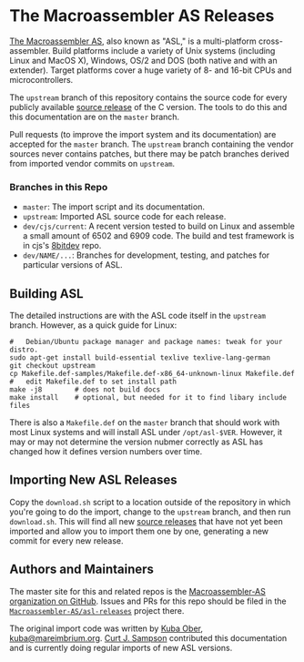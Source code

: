 The Macroassembler AS Releases
==============================

[The Macroassembler AS][asl], also known as "ASL," is a multi-platform
cross-assembler. Build platforms include a variety of Unix systems
(including Linux and MacOS X), Windows, OS/2 and DOS (both native and
with an extender). Target platforms cover a huge variety of 8- and
16-bit CPUs and microcontrollers.

The `upstream` branch of this repository contains the source code for
every publicly available [source release][src] of the C version. The
tools to do this and this documentation are on the `master` branch.

Pull requests (to improve the import system and its documentation) are
accepted for the `master` branch. The `upstream` branch containing the
vendor sources never contains patches, but there may be patch branches
derived from imported vendor commits on `upstream`.

### Branches in this Repo

- `master`: The import script and its documentation.
- `upstream`: Imported ASL source code for each release.
- `dev/cjs/current`: A recent version tested to build on Linux and
  assemble a small amount of 6502 and 6909 code. The build and test
  framework is in cjs's [8bitdev] repo.
- `dev/NAME/...`: Branches for development, testing, and patches for
  particular versions of ASL.


Building ASL
------------

The detailed instructions are with the ASL code itself in the `upstream`
branch. However, as a quick guide for Linux:

    #   Debian/Ubuntu package manager and package names: tweak for your distro.
    sudo apt-get install build-essential texlive texlive-lang-german
    git checkout upstream
    cp Makefile.def-samples/Makefile.def-x86_64-unknown-linux Makefile.def
    #   edit Makefile.def to set install path
    make -j8        # does not build docs
    make install    # optional, but needed for it to find libary include files

There is also a `Makefile.def` on the `master` branch that should work with
most Linux systems and will install ASL under `/opt/asl-$VER`. However, it
may or may not determine the version nubmer correctly as ASL has changed
how it defines version numbers over time.


Importing New ASL Releases
--------------------------

Copy the `download.sh` script to a location outside of the
repository in which you're going to do the import, change to the
`upstream` branch, and then run `download.sh`. This will find all new
[source releases][src] that have not yet been imported and allow you
to import them one by one, generating a new commit for every new
release.


Authors and Maintainers
-----------------------

The master site for this and related repos is the [Macroassembler-AS
organization on GitHub][ghmas]. Issues and PRs for this repo should be
filed in the [`Macroassembler-AS/asl-releases`][ghmasrel] project
there.

The original import code was written by [Kuba Ober][KubaO],
<kuba@mareimbrium.org>. [Curt J. Sampson][0cjs] contributed this
documentation and is currently doing regular imports of new ASL
versions.



<!-------------------------------------------------------------------->
[asl]: http://john.ccac.rwth-aachen.de:8000/as/
[src]: http://john.ccac.rwth-aachen.de:8000/ftp/as/source/c_version/

[ghmas]: https://github.com/Macroassembler-AS
[ghmasrel]: https://github.com/Macroassembler-AS/asl-releases
[KubaO]: https://github.com/KubaO
[0cjs]: https://github.com/0cjs
[8bitdev]: https://github.com/0cjs/8bitdev
